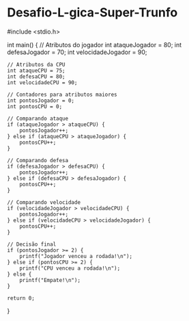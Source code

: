 # Desafio-L-gica-Super-Trunfo
#include <stdio.h>

int main() {
    // Atributos do jogador
    int ataqueJogador = 80;
    int defesaJogador = 70;
    int velocidadeJogador = 90;

    // Atributos da CPU
    int ataqueCPU = 75;
    int defesaCPU = 80;
    int velocidadeCPU = 90;

    // Contadores para atributos maiores
    int pontosJogador = 0;
    int pontosCPU = 0;

    // Comparando ataque
    if (ataqueJogador > ataqueCPU) {
        pontosJogador++;
    } else if (ataqueCPU > ataqueJogador) {
        pontosCPU++;
    }

    // Comparando defesa
    if (defesaJogador > defesaCPU) {
        pontosJogador++;
    } else if (defesaCPU > defesaJogador) {
        pontosCPU++;
    }

    // Comparando velocidade
    if (velocidadeJogador > velocidadeCPU) {
        pontosJogador++;
    } else if (velocidadeCPU > velocidadeJogador) {
        pontosCPU++;
    }

    // Decisão final
    if (pontosJogador >= 2) {
        printf("Jogador venceu a rodada!\n");
    } else if (pontosCPU >= 2) {
        printf("CPU venceu a rodada!\n");
    } else {
        printf("Empate!\n");
    }

    return 0;
}
